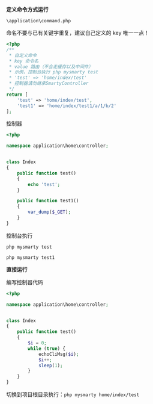 **定义命令方式运行**

`\application\command.php`

命名不要与已有关键字重复，建议自己定义的 key 唯一一点！

```php
<?php
/**
 * 自定义命令
 * key 命令名
 * value 路由（不会走缓存以及中间件）
 * 示例，控制台执行 php mysmarty test
 * 'test' => 'home/index/test'
 * 控制器请勿继承SmartyController
 */
return [
    'test' => 'home/index/test',
    'test1' => 'home/index/test1/a/1/b/2'
];
```

控制器

```php
<?php

namespace application\home\controller;


class Index
{
    public function test()
    {
        echo 'test';
    }

    public function test1()
    {
        var_dump($_GET);
    }
}
```

控制台执行

`php mysmarty test`

`php mysmarty test1`

**直接运行**

编写控制器代码

```php
<?php

namespace application\home\controller;


class Index
{
    public function test()
    {
        $i = 0;
        while (true) {
            echoCliMsg($i);
            $i++;
            sleep(1);
        }
    }
}
```

切换到项目根目录执行：`php mysmarty home/index/test`

